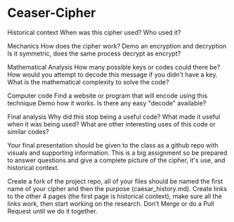 # Ceaser-Cipher

Historical context
When was this cipher used? Who used it?

Mechanics
How does the cipher work? Demo an encryption and decryption Is it symmetric, does the same process decrypt as encrypt?

Mathematical Analysis
How many possible keys or codes could there be? How would you attempt to decode this message if you didn't have a key. What is the mathematical complexity to solve the code?

Computer code
Find a website or program that will encode using this technique Demo how it works. Is there any easy "decode" available?

Final analysis
Why did this stop being a useful code? What made it useful when it was being used? What are other interesting uses of this code or similar codes?

Your final presentation should be given to the class as a github repo with visuals and supporting information. This is a big assignment so be prepared to answer questions and give a complete picture of the cipher, it's use, and historical context.

Create a fork of the project repo, all of your files should be named the first name of your cipher and then the purpose (caesar_history.md). Create links to the other 4 pages (the first page is historical context), make sure all the links work, then start working on the research. Don’t Merge or do a Pull Request until we do it together.
